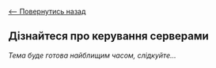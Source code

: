 [<-- Повернутись назад](index.md)

## Дізнайтеся про керування серверами

*Тема буде готова найблищим часом, слідкуйте...*